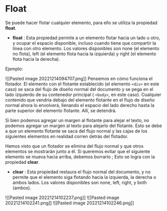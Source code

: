 # Float
Se puede hacer flotar cualquier elemento, para ello se utiliza la propiedad **float**.

* **float** : Esta propiedad permite a un elemento flotar hacia un lado u otro, y ocupar el espacio disponible, incluso cuando tiene que compartir la línea con otro elemento. Los valores disponibles son none (el elemento no flota), left (el elemento flota hacia la izquierda) y right (el elemento flota hacia la derecha).

Ejemplo:

![[Pasted image 20221214094707.png]]
Pensemos en cómo funciona el flotador. El elemento con el flotante establecido (el elemento `<div>` en este caso) se saca del flujo de diseño normal del documento y se pega en el lado izquierdo de su contenedor principal ( `<body>`, en este caso). Cualquier contenido que vendría debajo del elemento flotante en el flujo de diseño normal ahora lo envolverá, llenando el espacio del lado derecho hasta la parte superior del elemento flotante. Allí, se detendrá.

Si bien podemos agregar un margen al flotante para alejar el texto, no podemos agregar un margen al texto para alejarlo del flotante. Esto se debe a que un elemento flotante se saca del flujo normal y las cajas de los siguientes elementos en realidad corren detrás del flotador.

Hemos visto que un flotador se elimina del flujo normal y que otros elementos se mostrarán junto a él. Si queremos evitar que el siguiente elemento se mueva hacia arriba, debemos borrarlo ; Esto se logra con la propiedad **clear**.

* **clear** : Esta propiedad restaura el flujo normal del documento, y no permite que el elemento siga flotando hacia la izquierda, la derecha o ambos lados. Los valores disponibles son none, left, right, y both (ambos).

![[Pasted image 20221214102237.png]]
![[Pasted image 20221214102241.png]]
![[Pasted image 20221214102246.png]]

